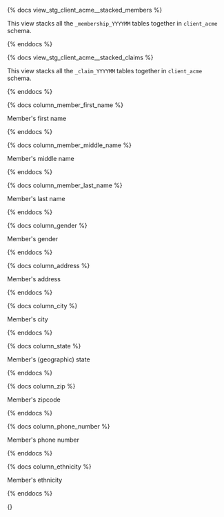 {% docs view_stg_client_acme__stacked_members %}

This view stacks all the `_membership_YYYYMM` tables together in `client_acme` schema.

{% enddocs %}

{% docs view_stg_client_acme__stacked_claims %}

This view stacks all the `_claim_YYYYMM` tables together in `client_acme` schema.

{% enddocs %}

{% docs column_member_first_name %}

Member's first name

{% enddocs %}

{% docs column_member_middle_name %}

Member's middle name

{% enddocs %}

{% docs column_member_last_name %}

Member's last name

{% enddocs %}

{% docs column_gender %}

Member's gender

{% enddocs %}


{% docs column_address %}

Member's address

{% enddocs %}

{% docs column_city %}

Member's city

{% enddocs %}

{% docs column_state %}

Member's (geographic) state

{% enddocs %}

{% docs column_zip %}

Member's zipcode

{% enddocs %}

{% docs column_phone_number %}

Member's phone number

{% enddocs %}

{% docs column_ethnicity %}

Member's ethnicity

{% enddocs %}

{}

